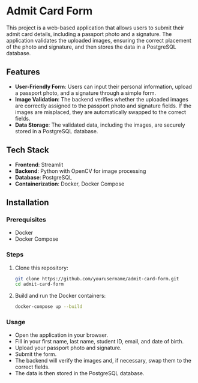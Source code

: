 # Admit Card Form

This project is a web-based application that allows users to submit their admit card details, including a passport photo and a signature. The application validates the uploaded images, ensuring the correct placement of the photo and signature, and then stores the data in a PostgreSQL database.

## Features

- **User-Friendly Form**: Users can input their personal information, upload a passport photo, and a signature through a simple form.
- **Image Validation**: The backend verifies whether the uploaded images are correctly assigned to the passport photo and signature fields. If the images are misplaced, they are automatically swapped to the correct fields.
- **Data Storage**: The validated data, including the images, are securely stored in a PostgreSQL database.

## Tech Stack

- **Frontend**: Streamlit
- **Backend**: Python with OpenCV for image processing
- **Database**: PostgreSQL
- **Containerization**: Docker, Docker Compose

## Installation

### Prerequisites

- Docker
- Docker Compose

### Steps

1. Clone this repository:
   ```bash
   git clone https://github.com/yourusername/admit-card-form.git
   cd admit-card-form
2. Build and run the Docker containers:
    ```bash
   docker-compose up --build

### Usage
- Open the application in your browser.
- Fill in your first name, last name, student ID, email, and date of birth.
- Upload your passport photo and signature.
- Submit the form.
- The backend will verify the images and, if necessary, swap them to the correct fields.
- The data is then stored in the PostgreSQL database.